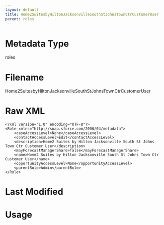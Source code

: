 ```yaml
---
layout: default
title: Home2SuitesbyHiltonJacksonvilleSouthStJohnsTownCtrCustomerUser
parent: roles
---
```

# Metadata Type
roles


# Filename 
Home2SuitesbyHiltonJacksonvilleSouthStJohnsTownCtrCustomerUser


# Raw XML
```
<?xml version="1.0" encoding="UTF-8"?>
<Role xmlns="http://soap.sforce.com/2006/04/metadata">
    <caseAccessLevel>None</caseAccessLevel>
    <contactAccessLevel>Edit</contactAccessLevel>
    <description>Home2 Suites by Hilton Jacksonville South St Johns Town Ctr Customer User</description>
    <mayForecastManagerShare>false</mayForecastManagerShare>
    <name>Home2 Suites by Hilton Jacksonville South St Johns Town Ctr Customer User</name>
    <opportunityAccessLevel>None</opportunityAccessLevel>
    <parentRole>Admin</parentRole>
</Role>
```


# Last Modified


# Usage
